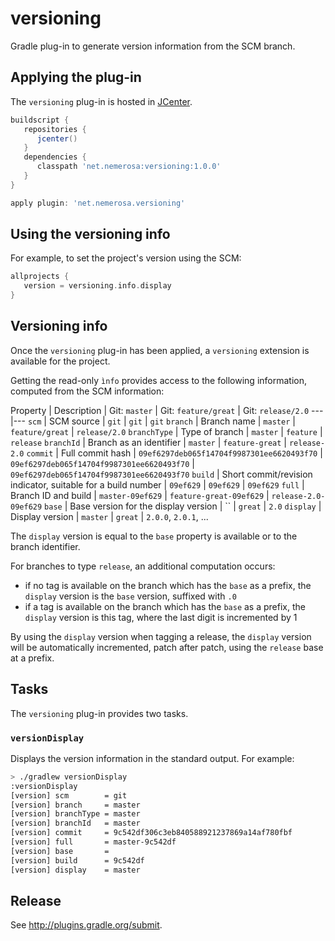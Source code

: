 versioning
==========

Gradle plug-in to generate version information from the SCM branch.

## Applying the plug-in

The `versioning` plug-in is hosted in [JCenter](https://bintray.com/bintray/jcenter).

```groovy
buildscript {
   repositories {
      jcenter()
   }
   dependencies {
      classpath 'net.nemerosa:versioning:1.0.0'
   }
}

apply plugin: 'net.nemerosa.versioning'
```

## Using the versioning info

For example, to set the project's version using the SCM:

```groovy
allprojects {
   version = versioning.info.display
}
```

## Versioning info

Once the `versioning` plug-in has been applied, a `versioning` extension is available for the project.

Getting the read-only `ìnfo` provides access to the following information, computed from the SCM information:

Property | Description | Git: `master` | Git: `feature/great` | Git: `release/2.0`
---|---
`scm` | SCM source | `git` | `git` | `git`
`branch` | Branch name | `master` | `feature/great` | `release/2.0`
`branchType` | Type of branch | `master` | `feature` | `release`
`branchId` | Branch as an identifier | `master` | `feature-great` | `release-2.0`
`commit` | Full commit hash | `09ef6297deb065f14704f9987301ee6620493f70` | `09ef6297deb065f14704f9987301ee6620493f70` | `09ef6297deb065f14704f9987301ee6620493f70`
`build` | Short commit/revision indicator, suitable for a build number | `09ef629` | `09ef629` | `09ef629`
`full` | Branch ID and build | `master-09ef629` | `feature-great-09ef629` | `release-2.0-09ef629`
`base` | Base version for the display version | `` | `great` | `2.0`
`display` | Display version | `master` | `great` | `2.0.0`, `2.0.1`, ...

The `display` version is equal to the `base` property is available or to the branch identifier.

For branches to type `release`, an additional computation occurs:

* if no tag is available on the branch which has the `base` as a prefix, the `display` version is the `base` version, suffixed with `.0`
* if a tag is available on the branch which has the `base` as a prefix, the `display` version is this tag, where the last digit is incremented by 1

By using the `display` version when tagging a release, the `display` version will be automatically incremented, patch after patch, using the `release` base at a prefix.

## Tasks

The `versioning` plug-in provides two tasks.

### `versionDisplay`

Displays the version information in the standard output. For example:

```bash
> ./gradlew versionDisplay
:versionDisplay
[version] scm        = git
[version] branch     = master
[version] branchType = master
[version] branchId   = master
[version] commit     = 9c542df306c3eb840588921237869a14af780fbf
[version] full       = master-9c542df
[version] base       =
[version] build      = 9c542df
[version] display    = master
```

## Release

See http://plugins.gradle.org/submit.
